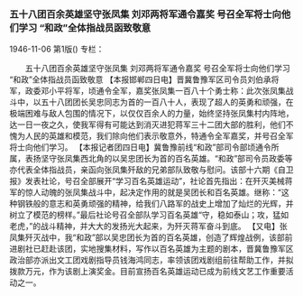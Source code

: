 ### 五十八团百余英雄坚守张凤集  刘邓两将军通令嘉奖  号召全军将士向他们学习  “和政”全体指战员函致敬意

1946-11-06
第1版()
专栏：

　　五十八团百余英雄坚守张凤集
    刘邓两将军通令嘉奖
    号召全军将士向他们学习
    “和政”全体指战员函致敬意
    【本报邯郸四日电】晋冀鲁豫军区司令员刘伯承将军，政委邓小平将军，顷通令全军，嘉奖张凤集一百八十个勇士称：此次张凤集战斗中，以五十八团团长吴忠同志为首的一百八十人，表现了超人的英勇和顽强，在极端困难与敌人包围的情况下，以仅仅百余人的力量，始终坚持张凤集村内阵地，达一日一夜之久，使我军得有可能达到消灭进犯蒋军三十二团大部的胜利，他们不愧为人民的英雄和模范，我们除向他们表示敬意外，特通令全军嘉奖，并号召全军将士向他们学习。
    【本报记者团四日电】冀鲁豫前线“和政”部司令部顷通令所属，表扬坚守张凤集西北角的以吴忠团长为首的百名英雄。“和政”部司令员政委等亦代表全体指战员，亲函向张凤集歼敌的兄弟部队致敬与慰问。该部十六期《自卫报》发表社论，号召全部展开“学习百名英雄运动”，社论首先指出：在歼灭美械蒋军的惊人动魄的张凤集战斗中，起决定作用的就是吴团长和百名英雄。继称：“这种钢铁般的意志和英勇顽强的精神，给我们八路军的战史上增加了灿烂的光辉，并树立了模范的榜样。”最后社论号召全部队学习百名英雄“守，稳如泰山；攻，猛如老虎，”的战斗精神，并大大的发扬光大起来，为歼灭蒋军奋斗到底。
    【又电】张凤集歼灭战中，我“和政”部以吴忠团长为首的百名英雄，创造了辉煌战例，该部前进剧社已赶赴该团，实地搜集材料，写作以百名英雄为主题的剧本，晋冀鲁豫军区政治部亦派出文工团戏剧指导员钱海鸿同志，率领该团戏剧组前往帮助工作，并拟拨款万元，作为该剧上演奖金。目前宣扬百名英雄运动已成为前线文艺工作重要活动之一。
